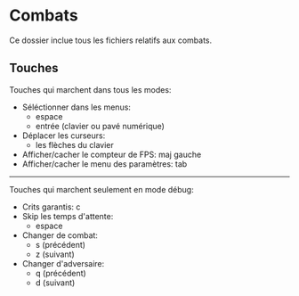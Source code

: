 # Combats
Ce dossier inclue tous les fichiers relatifs aux combats.  

## Touches
Touches qui marchent dans tous les modes:
- Séléctionner dans les menus:
	+ espace
	+ entrée (clavier ou pavé numérique)
- Déplacer les curseurs:
	+ les flèches du clavier
- Afficher/cacher le compteur de FPS: maj gauche
- Afficher/cacher le menu des paramètres: tab

___
Touches qui marchent seulement en mode débug:
- Crits garantis: c
- Skip les temps d'attente:
	+ espace
- Changer de combat:
	+ s (précédent)
	+ z (suivant)
- Changer d'adversaire:
	+ q (précédent)
	+ d (suivant)